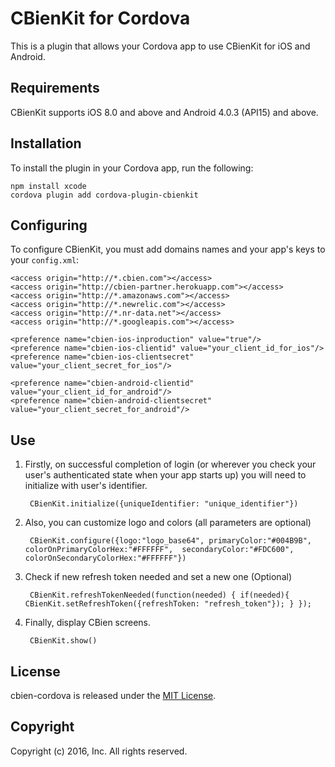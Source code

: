 # CBienKit for Cordova

This is a plugin that allows your Cordova app to use CBienKit for iOS and Android.

## Requirements

CBienKit supports iOS 8.0 and above and Android 4.0.3 (API15) and above. 

## Installation

To install the plugin in your Cordova app, run the following:

    npm install xcode
    cordova plugin add cordova-plugin-cbienkit

## Configuring 

To configure CBienKit, you must add domains names and your app's keys to your `config.xml`:

    <access origin="http://*.cbien.com"></access>
    <access origin="http://cbien-partner.herokuapp.com"></access>
    <access origin="http://*.amazonaws.com"></access>
    <access origin="http://*.newrelic.com"></access>
    <access origin="http://*.nr-data.net"></access>
    <access origin="http://*.googleapis.com"></access>

    <preference name="cbien-ios-inproduction" value="true"/>
    <preference name="cbien-ios-clientid" value="your_client_id_for_ios"/>
    <preference name="cbien-ios-clientsecret" value="your_client_secret_for_ios"/>

    <preference name="cbien-android-clientid" value="your_client_id_for_android"/>
    <preference name="cbien-android-clientsecret" value="your_client_secret_for_android"/>

## Use

1. Firstly, on successful completion of login (or wherever you check your user's authenticated state when your app starts up) you will need to initialize with user's identifier.

        CBienKit.initialize({uniqueIdentifier: "unique_identifier"})

2. Also, you can customize logo and colors (all parameters are optional)

        CBienKit.configure({logo:"logo_base64", primaryColor:"#004B9B", colorOnPrimaryColorHex:"#FFFFFF",  secondaryColor:"#FDC600", colorOnSecondaryColorHex:"#FFFFFF"})

4. Check if new refresh token needed and set a new one (Optional)

        CBienKit.refreshTokenNeeded(function(needed) { if(needed){ CBienKit.setRefreshToken({refreshToken: "refresh_token"}); } });

3. Finally, display CBien screens.

        CBienKit.show()

## License

cbien-cordova is released under the [MIT License](http://www.opensource.org/licenses/MIT).

## Copyright

Copyright (c) 2016, Inc.  All rights reserved.
